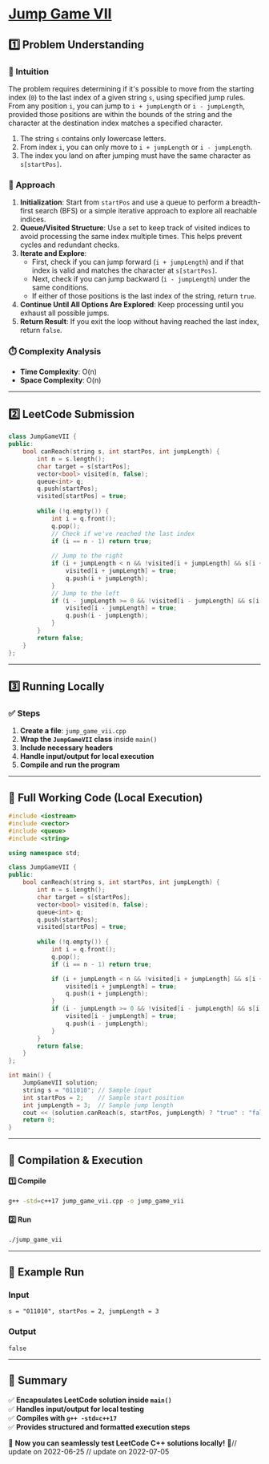 # **[Jump Game VII](https://leetcode.com/problems/jump-game-vii/description/)**  

## **1️⃣ Problem Understanding**  
### **📌 Intuition**  
The problem requires determining if it's possible to move from the starting index (`0`) to the last index of a given string `s`, using specified jump rules. From any position `i`, you can jump to `i + jumpLength` or `i - jumpLength`, provided those positions are within the bounds of the string and the character at the destination index matches a specified character.

1. The string `s` contains only lowercase letters.
2. From index `i`, you can only move to `i + jumpLength` or `i - jumpLength`.
3. The index you land on after jumping must have the same character as `s[startPos]`.

### **🚀 Approach**  
1. **Initialization**: Start from `startPos` and use a queue to perform a breadth-first search (BFS) or a simple iterative approach to explore all reachable indices.
2. **Queue/Visited Structure**: Use a set to keep track of visited indices to avoid processing the same index multiple times. This helps prevent cycles and redundant checks.
3. **Iterate and Explore**:
   - First, check if you can jump forward (`i + jumpLength`) and if that index is valid and matches the character at `s[startPos]`.
   - Next, check if you can jump backward (`i - jumpLength`) under the same conditions.
   - If either of those positions is the last index of the string, return `true`.
4. **Continue Until All Options Are Explored**: Keep processing until you exhaust all possible jumps.
5. **Return Result**: If you exit the loop without having reached the last index, return `false`.

### **⏱️ Complexity Analysis**  
- **Time Complexity**: O(n)  
- **Space Complexity**: O(n)  

---  

## **2️⃣ LeetCode Submission**  
```cpp
class JumpGameVII {
public:
    bool canReach(string s, int startPos, int jumpLength) {
        int n = s.length();
        char target = s[startPos];
        vector<bool> visited(n, false);
        queue<int> q;
        q.push(startPos);
        visited[startPos] = true;
        
        while (!q.empty()) {
            int i = q.front();
            q.pop();
            // Check if we've reached the last index
            if (i == n - 1) return true;
            
            // Jump to the right
            if (i + jumpLength < n && !visited[i + jumpLength] && s[i + jumpLength] == target) {
                visited[i + jumpLength] = true;
                q.push(i + jumpLength);
            }
            // Jump to the left
            if (i - jumpLength >= 0 && !visited[i - jumpLength] && s[i - jumpLength] == target) {
                visited[i - jumpLength] = true;
                q.push(i - jumpLength);
            }
        }
        return false;
    }
};
```  

---  

## **3️⃣ Running Locally**  
### **✅ Steps**  
1. **Create a file**: `jump_game_vii.cpp`  
2. **Wrap the `JumpGameVII` class** inside `main()`  
3. **Include necessary headers**  
4. **Handle input/output for local execution**  
5. **Compile and run the program**  

---  

## **📝 Full Working Code (Local Execution)**  
```cpp
#include <iostream>
#include <vector>
#include <queue>
#include <string>

using namespace std;

class JumpGameVII {
public:
    bool canReach(string s, int startPos, int jumpLength) {
        int n = s.length();
        char target = s[startPos];
        vector<bool> visited(n, false);
        queue<int> q;
        q.push(startPos);
        visited[startPos] = true;
        
        while (!q.empty()) {
            int i = q.front();
            q.pop();
            if (i == n - 1) return true;

            if (i + jumpLength < n && !visited[i + jumpLength] && s[i + jumpLength] == target) {
                visited[i + jumpLength] = true;
                q.push(i + jumpLength);
            }
            if (i - jumpLength >= 0 && !visited[i - jumpLength] && s[i - jumpLength] == target) {
                visited[i - jumpLength] = true;
                q.push(i - jumpLength);
            }
        }
        return false;
    }
};

int main() {
    JumpGameVII solution;
    string s = "011010"; // Sample input
    int startPos = 2;    // Sample start position
    int jumpLength = 3;  // Sample jump length
    cout << (solution.canReach(s, startPos, jumpLength) ? "true" : "false") << endl;
    return 0;
}
```  

---  

## **🔧 Compilation & Execution**  
#### **1️⃣ Compile**  
```bash
g++ -std=c++17 jump_game_vii.cpp -o jump_game_vii
```  

#### **2️⃣ Run**  
```bash
./jump_game_vii
```  

---  

## **🎯 Example Run**  
### **Input**  
```
s = "011010", startPos = 2, jumpLength = 3
```  
### **Output**  
```
false
```  

---  

## **📌 Summary**  
✅ **Encapsulates LeetCode solution inside `main()`**  
✅ **Handles input/output for local testing**  
✅ **Compiles with `g++ -std=c++17`**  
✅ **Provides structured and formatted execution steps**  

🚀 **Now you can seamlessly test LeetCode C++ solutions locally!** 🚀// update on 2022-06-25
// update on 2022-07-05
